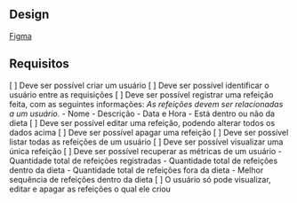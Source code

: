 ## Design
[Figma](https://www.figma.com/community/file/1218573349379609244)  
  
## Requisitos
  [ ] Deve ser possível criar um usuário
  [ ] Deve ser possível identificar o usuário entre as requisições
  [ ] Deve ser possível registrar uma refeição feita, com as seguintes informações:
    _As refeições devem ser relacionadas a um usuário._
      - Nome
      - Descrição
      - Data e Hora
      - Está dentro ou não da dieta
  [ ] Deve ser possível editar uma refeição, podendo alterar todos os dados acima
  [ ] Deve ser possível apagar uma refeição
  [ ] Deve ser possível listar todas as refeições de um usuário
  [ ] Deve ser possível visualizar uma única refeição
  [ ] Deve ser possível recuperar as métricas de um usuário
      - Quantidade total de refeições registradas
      - Quantidade total de refeições dentro da dieta
      - Quantidade total de refeições fora da dieta
      - Melhor sequência de refeições dentro da dieta
  [ ] O usuário só pode visualizar, editar e apagar as refeições o qual ele criou

